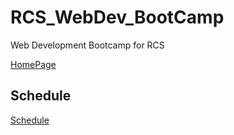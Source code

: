 # RCS_WebDev_BootCamp
Web Development Bootcamp for RCS

[HomePage](https://valrcs.github.io/RCS_WebDev_BootCamp/)

## Schedule

[Schedule](https://github.com/ValRCS/RCS_WebDev_BootCamp/blob/master/NVA_MACIBU%20PLANS.pdf)
